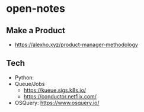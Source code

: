 # open-notes

## Make a Product

- https://alexho.xyz/product-manager-methodology

## Tech

- Python: 
- Queue/Jobs
  - https://kueue.sigs.k8s.io/
  - https://conductor.netflix.com/
- OSQuery: https://www.osquery.io/
    
